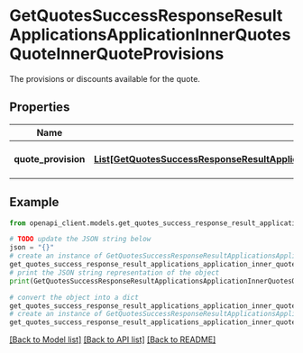 # GetQuotesSuccessResponseResultApplicationsApplicationInnerQuotesQuoteInnerQuoteProvisions

The provisions or discounts available for the quote.

## Properties

Name | Type | Description | Notes
------------ | ------------- | ------------- | -------------
**quote_provision** | [**List[GetQuotesSuccessResponseResultApplicationsApplicationInnerQuotesQuoteInnerQuoteProvisionsQuoteProvisionInner]**](GetQuotesSuccessResponseResultApplicationsApplicationInnerQuotesQuoteInnerQuoteProvisionsQuoteProvisionInner.md) | A list of quote provisions. | [optional] 

## Example

```python
from openapi_client.models.get_quotes_success_response_result_applications_application_inner_quotes_quote_inner_quote_provisions import GetQuotesSuccessResponseResultApplicationsApplicationInnerQuotesQuoteInnerQuoteProvisions

# TODO update the JSON string below
json = "{}"
# create an instance of GetQuotesSuccessResponseResultApplicationsApplicationInnerQuotesQuoteInnerQuoteProvisions from a JSON string
get_quotes_success_response_result_applications_application_inner_quotes_quote_inner_quote_provisions_instance = GetQuotesSuccessResponseResultApplicationsApplicationInnerQuotesQuoteInnerQuoteProvisions.from_json(json)
# print the JSON string representation of the object
print(GetQuotesSuccessResponseResultApplicationsApplicationInnerQuotesQuoteInnerQuoteProvisions.to_json())

# convert the object into a dict
get_quotes_success_response_result_applications_application_inner_quotes_quote_inner_quote_provisions_dict = get_quotes_success_response_result_applications_application_inner_quotes_quote_inner_quote_provisions_instance.to_dict()
# create an instance of GetQuotesSuccessResponseResultApplicationsApplicationInnerQuotesQuoteInnerQuoteProvisions from a dict
get_quotes_success_response_result_applications_application_inner_quotes_quote_inner_quote_provisions_from_dict = GetQuotesSuccessResponseResultApplicationsApplicationInnerQuotesQuoteInnerQuoteProvisions.from_dict(get_quotes_success_response_result_applications_application_inner_quotes_quote_inner_quote_provisions_dict)
```
[[Back to Model list]](../README.md#documentation-for-models) [[Back to API list]](../README.md#documentation-for-api-endpoints) [[Back to README]](../README.md)



